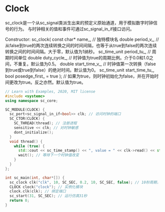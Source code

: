 # Clock

sc_clock是一个从sc_signal类派生出来的预定义原始通道，用于模拟数字时钟信号的行为。
与时钟相关的值和事件可通过sc_signal_in_if<bool>接口访问。

Constructor:
sc_clock(
  const char* name_, // 独特模块名
  double period_v_, // 从false到true的两次连续转换之间的时间间隔，也等于从true到false的两次连续转换之间的时间间隔。大于零，默认值为1纳秒。
  sc_time_unit period_tu_, // 周期时间单位
  double duty_cycle_, // 时钟值为true的周期比例。介于0.0和1.0之间，不重复。默认值为0.5。
  double start_time_v_, // 时钟值第一次转换（false到true或true到false）的绝对时间。默认值为0。
  sc_time_unit start_time_tu_,
  bool posedge_first_ = true ); // 如果为true，则时钟初始化为false，并在开始时间更改为true。反之亦然。默认值为true。

```cpp
// Learn with Examples, 2020, MIT license
#include <systemc>
using namespace sc_core;

SC_MODULE(CLOCK) {
  sc_port<sc_signal_in_if<bool>> clk; // 访问时钟的端口
  SC_CTOR(CLOCK) {
    SC_THREAD(thread); // 注册进程
    sensitive << clk; // 对时钟敏感
    dont_initialize();
  }
  void thread() {
    while (true) {
      std::cout << sc_time_stamp() << ", value = " << clk->read() << std::endl; // 打印当前时钟
      wait(); // 等待下一个时钟值改变
    }
  }
};

int sc_main(int, char*[]) {
  sc_clock clk("clk", 10, SC_SEC, 0.2, 10, SC_SEC, false); // 10秒周期，2秒true，8秒false，从10秒开始，从false开始。
  CLOCK clock("clock"); // 实例化模块
  clock.clk(clk); // 绑定端口
  sc_start(31, SC_SEC); // 运行仿真31秒
  return 0;
}
```
